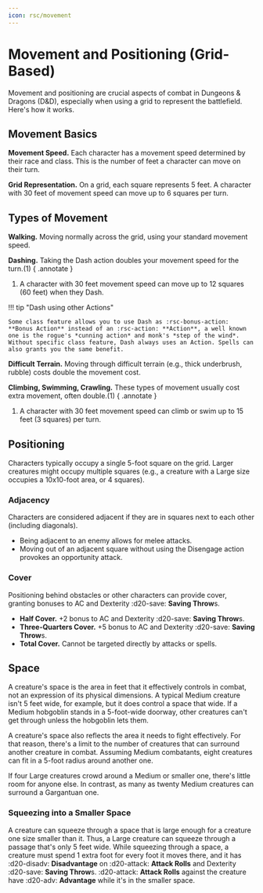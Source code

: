 ```yaml
---
icon: rsc/movement
---
```


# Movement and Positioning (Grid-Based)

Movement and positioning are crucial aspects of combat in Dungeons & Dragons (D&D), especially when using a grid to represent the battlefield. Here's how it works.

## Movement Basics

**Movement Speed.** Each character has a movement speed determined by their race and class. This is the number of feet a character can move on their turn.

**Grid Representation.** On a grid, each square represents 5 feet. A character with 30 feet of movement speed can move up to 6 squares per turn.

## Types of Movement

**Walking.** Moving normally across the grid, using your standard movement speed.
   
**Dashing.** Taking the Dash action doubles your movement speed for the turn.(1)
{ .annotate }
   
1. A character with 30 feet movement speed can move up to 12 squares (60 feet) when they Dash.

!!! tip "Dash using other Actions"

    Some class feature allows you to use Dash as :rsc-bonus-action: **Bonus Action** instead of an :rsc-action: **Action**, a well known one is the rogue's *cunning action* and monk's *step of the wind*. Without specific class feature, Dash always uses an Action. Spells can also grants you the same benefit.

**Difficult Terrain.** Moving through difficult terrain (e.g., thick underbrush, rubble) costs double the movement cost.

**Climbing, Swimming, Crawling.** These types of movement usually cost extra movement, often double.(1)
{ .annotate }

1. A character with 30 feet movement speed can climb or swim up to 15 feet (3 squares) per turn.

## Positioning
Characters typically occupy a single 5-foot square on the grid. Larger creatures might occupy multiple squares (e.g., a creature with a Large size occupies a 10x10-foot area, or 4 squares).

### Adjacency 

Characters are considered adjacent if they are in squares next to each other (including diagonals).

- Being adjacent to an enemy allows for melee attacks.
- Moving out of an adjacent square without using the Disengage action provokes an opportunity attack.

### Cover 

Positioning behind obstacles or other characters can provide cover, granting bonuses to AC and Dexterity :d20-save: **Saving Throw**s.
   
- **Half Cover.** +2 bonus to AC and Dexterity :d20-save: **Saving Throw**s.
- **Three-Quarters Cover.** +5 bonus to AC and Dexterity :d20-save: **Saving Throw**s.
- **Total Cover.** Cannot be targeted directly by attacks or spells.

## Space

A creature's space is the area in feet that it effectively controls in combat, not an expression of its physical dimensions. A typical Medium creature isn't 5 feet wide, for example, but it does control a space that wide. If a Medium hobgoblin stands in a 5-foot-wide doorway, other creatures can't get through unless the hobgoblin lets them.

A creature's space also reflects the area it needs to fight effectively. For that reason, there's a limit to the number of creatures that can surround another creature in combat. Assuming Medium combatants, eight creatures can fit in a 5-foot radius around another one.

If four Large creatures crowd around a Medium or smaller one, there's little room for anyone else. In contrast, as many as twenty Medium creatures can surround a Gargantuan one.

### Squeezing into a Smaller Space

A creature can squeeze through a space that is large enough for a creature one size smaller than it. Thus, a Large creature can squeeze through a passage that's only 5 feet wide. While squeezing through a space, a creature must spend 1 extra foot for every foot it moves there, and it has :d20-disadv: **Disadvantage** on :d20-attack: **Attack Rolls** and Dexterity :d20-save: **Saving Throw**s. :d20-attack: **Attack Rolls** against the creature have :d20-adv: **Advantage** while it's in the smaller space.